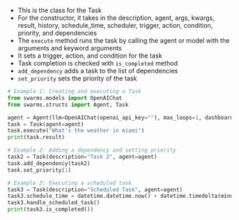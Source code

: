 - This is the class for the Task
- For the constructor, it takes in the description, agent, args, kwargs, result, history, schedule_time, scheduler, trigger, action, condition, priority, and dependencies
- The `execute` method runs the task by calling the agent or model with the arguments and keyword arguments
- It sets a trigger, action, and condition for the task
- Task completion is checked with `is_completed` method
- `add_dependency` adds a task to the list of dependencies
- `set_priority` sets the priority of the task

```python
# Example 1: Creating and executing a Task
from swarms.models import OpenAIChat
from swarms.structs import Agent, Task

agent = Agent(llm=OpenAIChat(openai_api_key=""), max_loops=1, dashboard=False)
task = Task(agent=agent)
task.execute("What's the weather in miami")
print(task.result)

# Example 2: Adding a dependency and setting priority
task2 = Task(description="Task 2", agent=agent)
task.add_dependency(task2)
task.set_priority(1)

# Example 3: Executing a scheduled task
task3 = Task(description="Scheduled Task", agent=agent)
task3.schedule_time = datetime.datetime.now() + datetime.timedelta(minutes=30)
task3.handle_scheduled_task()
print(task3.is_completed())
```
